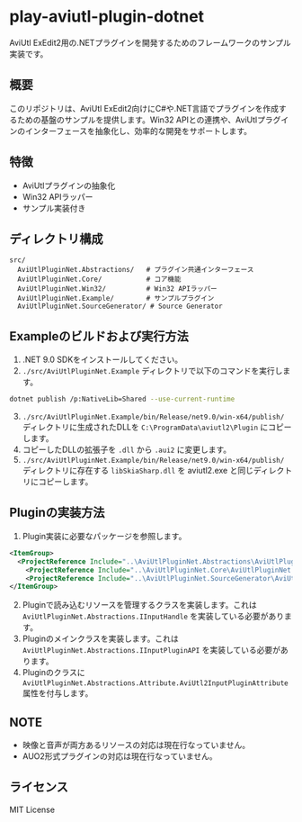 # play-aviutl-plugin-dotnet

AviUtl ExEdit2用の.NETプラグインを開発するためのフレームワークのサンプル実装です。

## 概要

このリポジトリは、AviUtl ExEdit2向けにC#や.NET言語でプラグインを作成するための基盤のサンプルを提供します。Win32 APIとの連携や、AviUtlプラグインのインターフェースを抽象化し、効率的な開発をサポートします。

## 特徴

- AviUtlプラグインの抽象化
- Win32 APIラッパー
- サンプル実装付き

## ディレクトリ構成

```
src/
  AviUtlPluginNet.Abstractions/   # プラグイン共通インターフェース
  AviUtlPluginNet.Core/           # コア機能
  AviUtlPluginNet.Win32/          # Win32 APIラッパー
  AviUtlPluginNet.Example/        # サンプルプラグイン
  AviUtlPluginNet.SourceGenerator/ # Source Generator
```

## Exampleのビルドおよび実行方法

1. .NET 9.0 SDKをインストールしてください。
2. `./src/AviUtlPluginNet.Example` ディレクトリで以下のコマンドを実行します。

```sh
dotnet publish /p:NativeLib=Shared --use-current-runtime
```

3. `./src/AviUtlPluginNet.Example/bin/Release/net9.0/win-x64/publish/` ディレクトリに生成されたDLLを `C:\ProgramData\aviutl2\Plugin` にコピーします。
4. コピーしたDLLの拡張子を `.dll` から `.aui2` に変更します。
5. `./src/AviUtlPluginNet.Example/bin/Release/net9.0/win-x64/publish/` ディレクトリに存在する `libSkiaSharp.dll` を aviutl2.exe と同じディレクトリにコピーします。

## Pluginの実装方法

1. Plugin実装に必要なパッケージを参照します。

```xml
<ItemGroup>
  <ProjectReference Include="..\AviUtlPluginNet.Abstractions\AviUtlPluginNet.Abstractions.csproj" />
    <ProjectReference Include="..\AviUtlPluginNet.Core\AviUtlPluginNet.Core.csproj" />
    <ProjectReference Include="..\AviUtlPluginNet.SourceGenerator\AviUtlPluginNet.SourceGenerator.csproj" OutputItemType="Analyzer" ReferenceOutputAssembly="false" />
</ItemGroup>
```

2. Pluginで読み込むリソースを管理するクラスを実装します。これは `AviUtlPluginNet.Abstractions.IInputHandle` を実装している必要があります。
3. Pluginのメインクラスを実装します。これは `AviUtlPluginNet.Abstractions.IInputPluginAPI` を実装している必要があります。
4. Pluginのクラスに `AviUtlPluginNet.Abstractions.Attribute.AviUtl2InputPluginAttribute` 属性を付与します。

## NOTE

- 映像と音声が両方あるリソースの対応は現在行なっていません。
- AUO2形式プラグインの対応は現在行なっていません。

## ライセンス

MIT License
